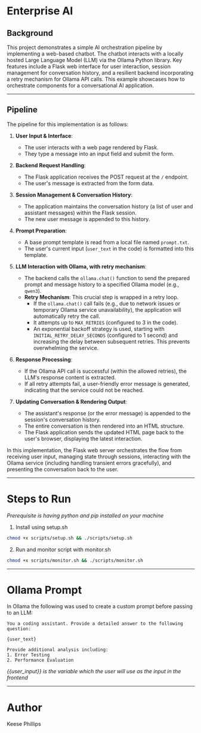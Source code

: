 # Enterprise AI 

## Background
This project demonstrates a simple AI orchestration pipeline by implementing a web-based chatbot. The chatbot interacts with a locally hosted Large Language Model (LLM) via the Ollama Python library. Key features include a Flask web interface for user interaction, session management for conversation history, and a resilient backend incorporating a retry mechanism for Ollama API calls. This example showcases how to orchestrate components for a conversational AI application.

---
## Pipeline
The pipeline for this implementation is as follows:

1.  **User Input & Interface**:
    * The user interacts with a web page rendered by Flask.
    * They type a message into an input field and submit the form.

2.  **Backend Request Handling**:
    * The Flask application receives the POST request at the `/` endpoint.
    * The user's message is extracted from the form data.

3.  **Session Management & Conversation History**:
    * The application maintains the conversation history (a list of user and assistant messages) within the Flask session.
    * The new user message is appended to this history.

4.  **Prompt Preparation**:
    * A base prompt template is read from a local file named `prompt.txt`.
    * The user's current input (`user_text` in the code) is formatted into this template.

5.  **LLM Interaction with Ollama, with retry mechanism**:
    * The backend calls the `ollama.chat()` function to send the prepared prompt and message history to a specified Ollama model (e.g., `qwen3`).
    * **Retry Mechanism**: This crucial step is wrapped in a retry loop.
        * If the `ollama.chat()` call fails (e.g., due to network issues or temporary Ollama service unavailability), the application will automatically retry the call.
        * It attempts up to `MAX_RETRIES` (configured to 3 in the code).
        * An exponential backoff strategy is used, starting with `INITIAL_RETRY_DELAY_SECONDS` (configured to 1 second) and increasing the delay between subsequent retries. This prevents overwhelming the service.

6.  **Response Processing**:
    * If the Ollama API call is successful (within the allowed retries), the LLM's response content is extracted.
    * If all retry attempts fail, a user-friendly error message is generated, indicating that the service could not be reached.

7.  **Updating Conversation & Rendering Output**:
    * The assistant's response (or the error message) is appended to the session's conversation history.
    * The entire conversation is then rendered into an HTML structure.
    * The Flask application sends the updated HTML page back to the user's browser, displaying the latest interaction.

In this implementation, the Flask web server orchestrates the flow from receiving user input, managing state through sessions, interacting with the Ollama service (including handling transient errors gracefully), and presenting the conversation back to the user.

---
# Steps to Run
*Prerequisite is having python and pip installed on your machine*  
1. Install using setup.sh  
```bash
chmod +x scripts/setup.sh && ./scripts/setup.sh
```
2. Run and monitor script with monitor.sh
```bash
chmod +x scripts/monitor.sh && ./scripts/monitor.sh
```



---

# Ollama Prompt
In Ollama the following was used to create a custom prompt before passing to an LLM:

```
You a coding assistant. Provide a detailed answer to the following question:

{user_text}

Provide additional analysis including:
1. Error Testing 
2. Performance Evaluation
```
*{{user_input}} is the variable which the user will use as the input in the frontend*

---

# Author
Keese Phillips